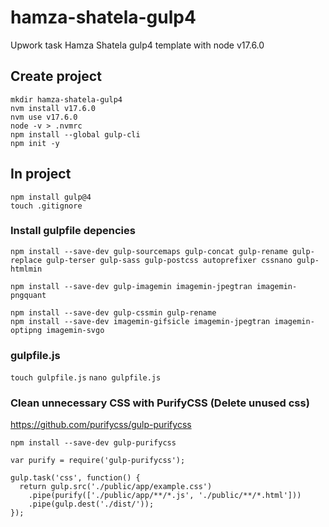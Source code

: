 # hamza-shatela-gulp4
Upwork task Hamza Shatela gulp4 template with node v17.6.0

## Create project
```
mkdir hamza-shatela-gulp4
nvm install v17.6.0
nvm use v17.6.0
node -v > .nvmrc
npm install --global gulp-cli
npm init -y
```
## In project
```
npm install gulp@4
touch .gitignore
```
### Install gulpfile depencies
```
npm install --save-dev gulp-sourcemaps gulp-concat gulp-rename gulp-replace gulp-terser gulp-sass gulp-postcss autoprefixer cssnano gulp-htmlmin
```

```
npm install --save-dev gulp-imagemin imagemin-jpegtran imagemin-pngquant
```
```
npm install --save-dev gulp-cssmin gulp-rename
npm install --save-dev imagemin-gifsicle imagemin-jpegtran imagemin-optipng imagemin-svgo
```

### gulpfile.js

`touch gulpfile.js`
`nano gulpfile.js`

### Clean unnecessary CSS with PurifyCSS (Delete unused css)
https://github.com/purifycss/gulp-purifycss

`npm install --save-dev gulp-purifycss`

```
var purify = require('gulp-purifycss');

gulp.task('css', function() {
  return gulp.src('./public/app/example.css')
    .pipe(purify(['./public/app/**/*.js', './public/**/*.html']))
    .pipe(gulp.dest('./dist/'));
});
```
